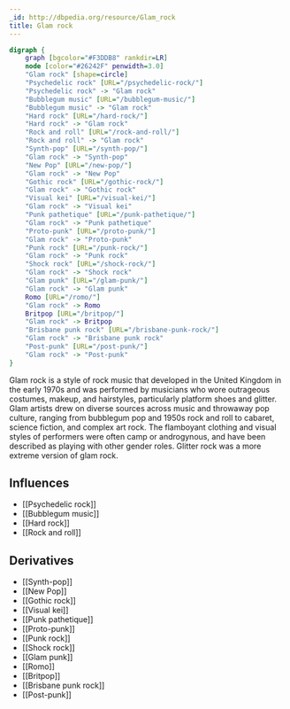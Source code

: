 ```yaml
---
_id: http://dbpedia.org/resource/Glam_rock
title: Glam rock
---
```


```dot
digraph {
	graph [bgcolor="#F3DDB8" rankdir=LR]
	node [color="#26242F" penwidth=3.0]
	"Glam rock" [shape=circle]
	"Psychedelic rock" [URL="/psychedelic-rock/"]
	"Psychedelic rock" -> "Glam rock"
	"Bubblegum music" [URL="/bubblegum-music/"]
	"Bubblegum music" -> "Glam rock"
	"Hard rock" [URL="/hard-rock/"]
	"Hard rock" -> "Glam rock"
	"Rock and roll" [URL="/rock-and-roll/"]
	"Rock and roll" -> "Glam rock"
	"Synth-pop" [URL="/synth-pop/"]
	"Glam rock" -> "Synth-pop"
	"New Pop" [URL="/new-pop/"]
	"Glam rock" -> "New Pop"
	"Gothic rock" [URL="/gothic-rock/"]
	"Glam rock" -> "Gothic rock"
	"Visual kei" [URL="/visual-kei/"]
	"Glam rock" -> "Visual kei"
	"Punk pathetique" [URL="/punk-pathetique/"]
	"Glam rock" -> "Punk pathetique"
	"Proto-punk" [URL="/proto-punk/"]
	"Glam rock" -> "Proto-punk"
	"Punk rock" [URL="/punk-rock/"]
	"Glam rock" -> "Punk rock"
	"Shock rock" [URL="/shock-rock/"]
	"Glam rock" -> "Shock rock"
	"Glam punk" [URL="/glam-punk/"]
	"Glam rock" -> "Glam punk"
	Romo [URL="/romo/"]
	"Glam rock" -> Romo
	Britpop [URL="/britpop/"]
	"Glam rock" -> Britpop
	"Brisbane punk rock" [URL="/brisbane-punk-rock/"]
	"Glam rock" -> "Brisbane punk rock"
	"Post-punk" [URL="/post-punk/"]
	"Glam rock" -> "Post-punk"
}
```

Glam rock is a style of rock music that developed in the United Kingdom in the early 1970s and was performed by musicians who wore outrageous costumes, makeup, and hairstyles, particularly platform shoes and glitter. Glam artists drew on diverse sources across music and throwaway pop culture, ranging from bubblegum pop and 1950s rock and roll to cabaret, science fiction, and complex art rock. The flamboyant clothing and visual styles of performers were often camp or androgynous, and have been described as playing with other gender roles. Glitter rock was a more extreme version of glam rock.

## Influences

- [[Psychedelic rock]]
- [[Bubblegum music]]
- [[Hard rock]]
- [[Rock and roll]]

## Derivatives

- [[Synth-pop]]
- [[New Pop]]
- [[Gothic rock]]
- [[Visual kei]]
- [[Punk pathetique]]
- [[Proto-punk]]
- [[Punk rock]]
- [[Shock rock]]
- [[Glam punk]]
- [[Romo]]
- [[Britpop]]
- [[Brisbane punk rock]]
- [[Post-punk]]
